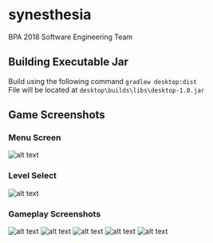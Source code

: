 # synesthesia
BPA 2018 Software Engineering Team
## Building Executable Jar 
Build using the following command `gradlew desktop:dist`  
File will be located at `desktop\builds\libs\desktop-1.0.jar`  
## Game Screenshots
### Menu Screen
![alt text](https://imgur.com/vldilbB.png "Menu Screen")
### Level Select
![alt text](https://imgur.com/h1zoHQh.png "Level Select")
### Gameplay Screenshots
![alt text](https://imgur.com/bM8WA2Q.png "Gameplay 1")
![alt text](https://imgur.com/wX4Q18c.png "Gameplay 2")
![alt text](https://imgur.com/FjWT8tP.png "Gameplay 3")
![alt text](https://imgur.com/M9N7WXF.png "Gameplay 4")
![alt text](https://imgur.com/srkxJPn.png "Gameplay 5")
